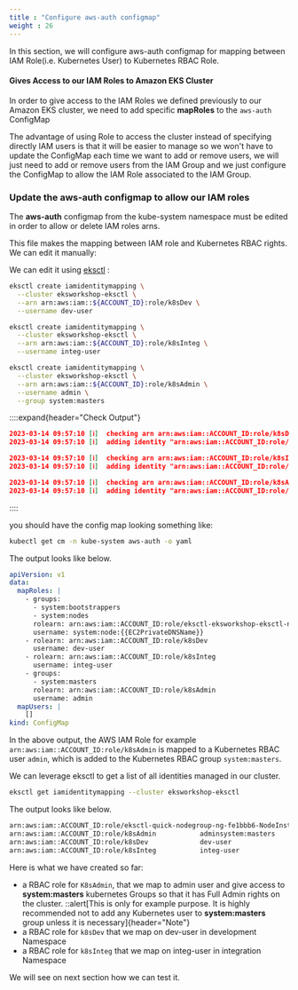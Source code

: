 ```yaml
---
title : "Configure aws-auth configmap"
weight : 26
---
```


In this section, we will configure aws-auth configmap for mapping between IAM Role(i.e. Kubernetes User) to Kubernetes RBAC Role.

#### Gives Access to our IAM Roles to Amazon EKS Cluster

In order to give access to the IAM Roles we defined previously to our Amazon EKS cluster, we need to add specific **mapRoles** to the `aws-auth` ConfigMap

The advantage of using Role to access the cluster instead of specifying directly IAM users is that it will be easier to manage so we won't have to update the ConfigMap each time we want to add or remove users, we will just need to add or remove users from the IAM Group and we just configure the ConfigMap to allow the IAM Role associated to the IAM Group.


### Update the aws-auth configmap to allow our IAM roles

The **aws-auth** configmap from the kube-system namespace must be edited in order to allow or delete IAM roles arns.

This file makes the mapping between IAM role and Kubernetes RBAC rights. We can edit it manually:

We can edit it using [eksctl](https://github.com/weaveworks/eksctl)  :

```bash
eksctl create iamidentitymapping \
  --cluster eksworkshop-eksctl \
  --arn arn:aws:iam::${ACCOUNT_ID}:role/k8sDev \
  --username dev-user

eksctl create iamidentitymapping \
  --cluster eksworkshop-eksctl \
  --arn arn:aws:iam::${ACCOUNT_ID}:role/k8sInteg \
  --username integ-user

eksctl create iamidentitymapping \
  --cluster eksworkshop-eksctl \
  --arn arn:aws:iam::${ACCOUNT_ID}:role/k8sAdmin \
  --username admin \
  --group system:masters
```

::::expand{header="Check Output"}
```json
2023-03-14 09:57:10 [ℹ]  checking arn arn:aws:iam::ACCOUNT_ID:role/k8sDev against entries in the auth ConfigMap
2023-03-14 09:57:10 [ℹ]  adding identity "arn:aws:iam::ACCOUNT_ID:role/k8sDev" to auth ConfigMap

2023-03-14 09:57:10 [ℹ]  checking arn arn:aws:iam::ACCOUNT_ID:role/k8sInteg against entries in the auth ConfigMap
2023-03-14 09:57:10 [ℹ]  adding identity "arn:aws:iam::ACCOUNT_ID:role/k8sInteg" to auth ConfigMap

2023-03-14 09:57:10 [ℹ]  checking arn arn:aws:iam::ACCOUNT_ID:role/k8sAdmin against entries in the auth ConfigMap
2023-03-14 09:57:10 [ℹ]  adding identity "arn:aws:iam::ACCOUNT_ID:role/k8sAdmin" to auth ConfigMap
```
::::

you should have the config map looking something like:

```bash
kubectl get cm -n kube-system aws-auth -o yaml
```

The output looks like below.

```yaml
apiVersion: v1
data:
  mapRoles: |
    - groups:
      - system:bootstrappers
      - system:nodes
      rolearn: arn:aws:iam::ACCOUNT_ID:role/eksctl-eksworkshop-eksctl-nodegro-NodeInstanceRole-14TKBWBD7KWFH
      username: system:node:{{EC2PrivateDNSName}}
    - rolearn: arn:aws:iam::ACCOUNT_ID:role/k8sDev
      username: dev-user
    - rolearn: arn:aws:iam::ACCOUNT_ID:role/k8sInteg
      username: integ-user
    - groups:
      - system:masters
      rolearn: arn:aws:iam::ACCOUNT_ID:role/k8sAdmin
      username: admin
  mapUsers: |
    []
kind: ConfigMap
```

In the above output, the AWS IAM Role for example `arn:aws:iam::ACCOUNT_ID:role/k8sAdmin` is mapped to a Kubernetes RBAC user `admin`, which is added to the Kubernetes RBAC group `system:masters`.

We can leverage eksctl to get a list of all identities managed in our cluster. 

```bash
eksctl get iamidentitymapping --cluster eksworkshop-eksctl
```

The output looks like below.

```bash
arn:aws:iam::ACCOUNT_ID:role/eksctl-quick-nodegroup-ng-fe1bbb6-NodeInstanceRole-1KRYARWGGHPTTsystem:node:{{EC2PrivateDNSName}}system:bootstrappers,system:nodes
arn:aws:iam::ACCOUNT_ID:role/k8sAdmin           adminsystem:masters
arn:aws:iam::ACCOUNT_ID:role/k8sDev             dev-user
arn:aws:iam::ACCOUNT_ID:role/k8sInteg           integ-user
```

Here is what we have created so far:

-   a RBAC role for `K8sAdmin`, that we map to admin user and give access to **system\:masters** kubernetes Groups so that it has Full Admin rights on the cluster.
::alert[This is only for example purpose. It is highly recommended not to add any Kubernetes user to **system\:masters** group unless it is necessary]{header="Note"}
-   a RBAC role for `k8sDev` that we map on dev-user in development Namespace
-   a RBAC role for `k8sInteg` that we map on integ-user in integration Namespace

We will see on next section how we can test it.
